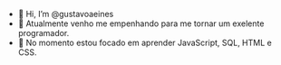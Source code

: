 - 👋 Hi, I’m @gustavoaeines
- 👀 Atualmente venho me empenhando para me tornar um exelente programador.
- 🌱 No momento estou focado em aprender JavaScript, SQL, HTML e CSS.


<!---
gustavoaeines/gustavoaeines is a ✨ special ✨ repository because its `README.md` (this file) appears on your GitHub profile.
You can click the Preview link to take a look at your changes.
--->

